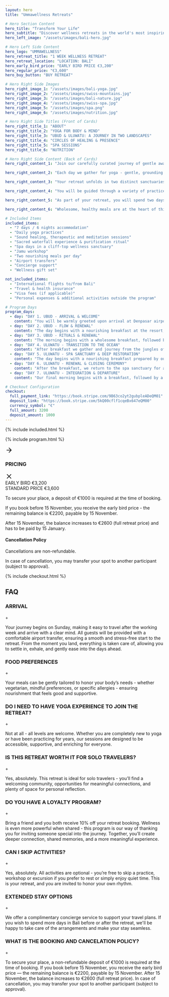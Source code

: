 ```yaml
---
layout: hero
title: "Ummawellness Retreats"

# Hero Section Content
hero_title: "Transform Your Life"
hero_subtitle: "Discover wellness retreats in the world's most inspiring locations"
hero_left_image: "/assets/images/bali-hero.jpg"

# Hero Left Side Content
hero_logo: "UMMAWELLNESS"
hero_retreat_title: "1 WEEK WELLNESS RETREAT"
hero_retreat_location: "LOCATION: BALI"
hero_early_bird_price: "EARLY BIRD PRICE €3,200"
hero_regular_price: "€3,600"
hero_buy_button: "BUY RETREAT"

# Hero Right Side Images
hero_right_image_1: "/assets/images/bali-yoga.jpg"
hero_right_image_2: "/assets/images/swiss-mountains.jpg"
hero_right_image_3: "/assets/images/bali-nature.jpg"
hero_right_image_4: "/assets/images/swiss-spa.jpg"
hero_right_image_5: "/assets/images/spa.png"
hero_right_image_6: "/assets/images/nutrition.jpg"

# Hero Right Side Titles (Front of Cards)
hero_right_title_1: "ABOUT"
hero_right_title_2: "YOGA FOR BODY & MIND"
hero_right_title_3: "UBUD & ULUWATU: A JOURNEY IN TWO LANDSCAPES"
hero_right_title_4: "CIRCLES OF HEALING & PRESENCE"
hero_right_title_5: "SPA SESSIONS"
hero_right_title_6: "NUTRITION"

# Hero Right Side Content (Back of Cards)
hero_right_content_1: "Join our carefully curated journey of gentle awakening. Reconnect with life through yoga, somatic practices, mindful movement and restorative stillness. A supportive space to awaken your inner creativity, nurture self-love and return to your true sense of purpose."

hero_right_content_2: "Each day we gather for yoga - gentle, grounding practices designed to support both body and mind. Through breath, movement and presence, we create space to soften, release and return to ourselves. These sessions are an invitation to reconnect with your body, cultivate balance, and rediscover a sense of inner calm."

hero_right_content_3: "Your retreat unfolds in two distinct sanctuaries. The first three nights are spent in a serene resort in Ubud, embraced by jungle landscapes and the calming rhythm of nature. The journey then continues with three nights in a private villa on the cliffs of Uluwatu, where the vast ocean horizon invites deep rest and reflection."

hero_right_content_4: "You will be guided through a variety of practices — from meditation and sound healing to therapeutic group work. Each session is designed to support emotional wellbeing, release tension and invite deeper clarity. "

hero_right_content_5: "As part of your retreat, you will spend two days in a breathtaking cliff-top sanctuary, immersing in spa rituals, thermal waters and ocean views that invite profound rest and renewal. Surrounded by the wild beauty of Bali's nature, these moments become a gentle reset for body, mind and spirit."

hero_right_content_6: "Wholesome, healthy meals are at the heart of this journey. Twice a day, nourishing meals will be served - crafted with care by our private chef and complemented by group dinners in Bali's vibrant restaurants. A third meal is left open for your own rhythm, offering space for solitude, exploration or simply listening to your body's needs."

# Included Items
included_items:
  - "7 days / 6 nights accommodation"
  - "Daily yoga practices"
  - "Sound healing, therapeutic and meditation sessions"
  - "Sacred waterfall experience & purification ritual"
  - "Spa days in a cliff-top wellness sanctuary"
  - "Jamu workshop"
  - "Two nourishing meals per day"
  - "Airport transfers"
  - "Concierge support"
  - "Wellness gift set"

not_included_items:
  - "International flights to/from Bali"
  - "Travel & health insurance"
  - "Visa fees (if applicable)"
  - "Personal expenses & additional activities outside the program"

# Program Days
program_days:
  - day: "DAY 1. UBUD - ARRIVAL & WELCOME"
    content: "You will be warmly greeted upon arrival at Denpasar airport with a private transfer to our serene resort in Ubud. If you arrive a couple of days earlier, pickup can be arranged from any location on the island. After settling in and taking time to rest, the group will gather in the evening for a welcome dinner in one of Ubud's top restaurants - the perfect moment to meet, connect, and begin the journey together."
  - day: "DAY 2. UBUD - FLOW & RENEWAL"
    content: "The day begins with a nourishing breakfast at the resort, followed by a morning yoga practice and a therapeutic group session to support reflection and inner balance. Afterward, we enjoy a wholesome lunch at a restaurant overlooking Bali's iconic rice terraces, and then continue to one of the island's most beautiful waterfalls - a place to reconnect with nature's flow and feel deeply refreshed.\n\nThe evening is left free: you may choose to be dropped off in central Ubud to wander and dine at your own pace, or return to the resort to rest and enjoy dinner nearby."
  - day: "DAY 3. UBUD - RITUALS & RENEWAL"
    content: "The morning begins with a wholesome breakfast, followed by a yoga session combined with sound healing and a group therapy session - a practice to open the body, calm the mind, and awaken inner clarity. Afterward, we travel to a sacred site for a traditional purification ritual, releasing what no longer serves and inviting renewal. A nourishing lunch in a beautiful restaurant awaits nearby, offering time to integrate the experience.\n\nAfter the lunch, you'll join a Jamu workshop, learning to prepare Bali's traditional herbal tonic made from roots and spices. The evening is free, allowing space for solitude, reflection, or exploring at your own rhythm."
  - day: "DAY 4. ULUWATU - TRANSITION TO THE OCEAN"
    content: "After breakfast we gather and journey from the jungles of Ubud to the cliffs of Uluwatu. Upon arrival, we settle into a private villa and enjoy a nourishing lunch prepared by our chef. In the afternoon, a restorative sound healing session invites relaxation and renewal.\n\nThe rest of the day is free: you may unwind at the villa, watch the sunset on one of Uluwatu's iconic beaches, enjoy dinner at one of the best restaurants, or book a massage at a trusted local spa we'll be happy to recommend."
  - day: "DAY 5. ULUWATU - SPA SANCTUARY & DEEP RESTORATION"
    content: "The day begins with a nourishing breakfast prepared by our private chef at the villa. We then head to one of Bali's most renowned wellness sanctuaries, set on the cliffs with breathtaking ocean views. Here, you'll enjoy a guided yoga session followed by a full morning to immerse yourself in the space: infinity pool overlooking the sea, sauna and steam rooms, hot and cold plunge pools, meditation areas, and tranquil lounges designed for deep relaxation. For those who wish, additional experiences such as a cryotherapy chamber and other advanced wellness treatments can be booked separately.\n\nAfter a restorative lunch at the sanctuary's restaurant, the rest of the day is yours - a free evening to relax, watch the sunset, or enjoy dinner at your own pace."
  - day: "DAY 6. ULUWATU - RENEWAL & CLOSING CEREMONY"
    content: "After the breakfast, we return to the spa sanctuary for a second day of restoration, knowing how deeply our guests will have connected with its healing atmosphere. The morning offers yoga and time to once again enjoy its facilities. After the spa, the afternoon is free to rest or spend time in stillness.\n\nAs the sun begins to set, we gather for a traditional Balinese ceremony at Uluwatu Temple, honoring the spirit of the island and the journey we've shared. The day closes with a farewell dinner by the ocean, celebrating connection, gratitude, and the soft integration of all that has unfolded."
  - day: "DAY 7. ULUWATU - INTEGRATION & DEPARTURE"
    content: "Our final morning begins with a breakfast, followed by a closing therapeutic circle and meditation - a gentle space to integrate the journey, reflect, and carry its energy forward. After gathering and preparing for departure, private transfers will take you to the airport or to any other destination on the island."

# Checkout Configuration
checkout:
  full_payment_link: "https://book.stripe.com/9B63co2yt2gubpleADeQM01"
  deposit_link: "https://book.stripe.com/5kQ00cflf1cqeBx647eQM00"
  currency_symbol: "€"
  full_amount: 3200
  deposit_amount: 1000
---
```



{% include included.html %}

{% include program.html %}

<div class="pricing-section">
  <div class="pricing-cards">
    <!-- Pricing Card -->
    <div class="pricing-card flip-card" onclick="flipCard(this)">
      <div class="flip-card-inner">
        <div class="flip-card-front">
          <div class="flip-icon flip-arrow">
            <svg width="24" height="24" viewBox="0 0 24 24" fill="none" xmlns="http://www.w3.org/2000/svg">
              <path d="M5 12H19M12 5L19 12L12 19" stroke="currentColor" stroke-width="2" stroke-linecap="round" stroke-linejoin="round"/>
            </svg>
          </div>
          <div class="pricing-overlay">
            <h3>PRICING</h3>
          </div>
        </div>
        <div class="flip-card-back">
          <div class="flip-icon flip-close">
            <svg width="24" height="24" viewBox="0 0 24 24" fill="none" xmlns="http://www.w3.org/2000/svg">
              <path d="M18 6L6 18M6 6L18 18" stroke="currentColor" stroke-width="2" stroke-linecap="round" stroke-linejoin="round"/>
            </svg>
          </div>
          <div class="flip-content">
            <div class="pricing-content">
              <div class="pricing-header">
                <div class="early-bird-price">EARLY BIRD €3,200</div>
                <div class="standard-price">STANDARD PRICE €3,600</div>
              </div>
              <div class="pricing-details">
                <p>To secure your place, a deposit of €1000 is required at the time of booking.</p>
                <p>If you book before 15 November, you receive the early bird price - the remaining balance is €2200, payable by 15 November.</p>
                <p>After 15 November, the balance increases to €2600 (full retreat price) and has to be paid by 15 January.</p>
              </div>
              <div class="cancellation-policy">
                <h4>Cancellation Policy</h4>
                <p>Cancellations are non-refundable.</p>
                <p>In case of cancellation, you may transfer your spot to another participant (subject to approval).</p>
              </div>
            </div>
          </div>
        </div>
      </div>
    </div>
  </div>
</div>

{% include checkout.html %}

## FAQ

<div class="faq-section">
  <div class="faq-item">
    <div class="faq-question">
      <h3>ARRIVAL</h3>
      <span class="faq-icon">+</span>
    </div>
    <div class="faq-answer">
      <p>Your journey begins on Sunday, making it easy to travel after the working week and arrive with a clear mind. All guests will be provided with a comfortable airport transfer, ensuring a smooth and stress-free start to the retreat. From the moment you land, everything is taken care of, allowing you to settle in, exhale, and gently ease into the days ahead.</p>
    </div>
  </div>

  <div class="faq-item">
    <div class="faq-question">
      <h3>FOOD PREFERENCES</h3>
      <span class="faq-icon">+</span>
    </div>
    <div class="faq-answer">
      <p>Your meals can be gently tailored to honor your body’s needs - whether vegetarian, mindful preferences, or specific allergies - ensuring nourishment that feels good and supportive.</p>
    </div>
  </div>

  <div class="faq-item">
    <div class="faq-question">
      <h3>DO I NEED TO HAVE YOGA EXPERIENCE TO JOIN THE RETREAT?</h3>
      <span class="faq-icon">+</span>
    </div>
    <div class="faq-answer">
      <p>Not at all - all levels are welcome. Whether you are completely new to yoga or have been practicing for years, our sessions are designed to be accessible, supportive, and enriching for everyone.</p>
    </div>
  </div>

  <div class="faq-item">
    <div class="faq-question">
      <h3>IS THIS RETREAT WORTH IT FOR SOLO TRAVELERS?</h3>
      <span class="faq-icon">+</span>
    </div>
    <div class="faq-answer">
      <p>Yes, absolutely. This retreat is ideal for solo travelers - you’ll find a welcoming community, opportunities for meaningful connections, and plenty of space for personal reflection.</p>
    </div>
  </div>
  <div class="faq-item">
    <div class="faq-question">
      <h3>DO YOU HAVE A LOYALTY PROGRAM?</h3>
      <span class="faq-icon">+</span>
    </div>
    <div class="faq-answer">
      <p>Bring a friend and you both receive 10% off your retreat booking. Wellness is even more powerful when shared - this program is our way of thanking you for inviting someone special into the journey. Together, you’ll create deeper connection, shared memories, and a more meaningful experience.

</p>
    </div>
  </div>

  <div class="faq-item">
    <div class="faq-question">
      <h3>CAN I SKIP ACTIVITIES?</h3>
      <span class="faq-icon">+</span>
    </div>
    <div class="faq-answer">
      <p>Yes, absolutely. All activities are optional - you’re free to skip a practice, workshop or excursion if you prefer to rest or simply enjoy quiet time. This is your retreat, and you are invited to honor your own rhythm.</p>
    </div>
  </div>

  <div class="faq-item">
    <div class="faq-question">
      <h3>EXTENDED STAY OPTIONS</h3>
      <span class="faq-icon">+</span>
    </div>
    <div class="faq-answer">
      <p>We offer a complimentary concierge service to support your travel plans. If you wish to spend more days in Bali before or after the retreat, we'll be happy to take care of the arrangements and make your stay seamless.</p>
    </div>
  </div>
  <div class="faq-item">
    <div class="faq-question">
      <h3>WHAT IS THE BOOKING AND CANCELATION POLICY?</h3>
      <span class="faq-icon">+</span>
    </div>
    <div class="faq-answer">
      <p>To secure your place, a non-refundable deposit of €1000 is required at the time of booking.
If you book before 15 November, you receive the early bird price — the remaining balance is €2200, payable by 15 November.
After 15 November, the balance increases to €2600 (full retreat price).
In case of cancellation, you may transfer your spot to another participant (subject to approval).

</p>
    </div>
  </div>
</div>



